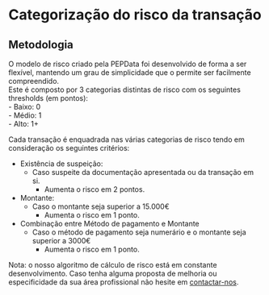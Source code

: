 # Categorização do risco da transação

## Metodologia

O modelo de risco criado pela PEPData foi desenvolvido de forma a ser flexível, mantendo um grau de simplicidade que o permite ser facilmente compreendido.\
Este é composto por 3 categorias distintas de risco com os seguintes thresholds (em pontos): \
&#x20;\- Baixo: 0\
&#x20;\- Médio: 1\
&#x20;\- Alto: 1+

Cada transação é enquadrada nas várias categorias de risco tendo em consideração os seguintes critérios:

* Existência de suspeição:
  * Caso suspeite da documentação apresentada ou da transação em si.
    * Aumenta o risco em 2 pontos.
* Montante:
  * Caso o montante seja superior a 15.000€
    * Aumenta o risco em 1 ponto.
* Combinação entre Método de pagamento e Montante
  * Caso o método de pagamento seja numerário e o montante seja superior a 3000€
    * Aumenta o risco em 1 ponto.

Nota: o nosso algoritmo de cálculo de risco está em constante desenvolvimento. Caso tenha alguma proposta de melhoria ou especificidade da sua área profissional não hesite em [contactar-nos](../../outros/contactos.md).
